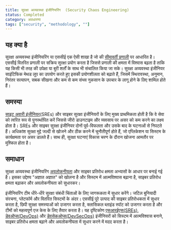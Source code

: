 ```yaml
---
title: सुरक्षा अव्यवस्था इंजीनियरिंग  (Security Chaos Engineering)
status: Completed
category: अवधारणा
tags: ["security", "methodology", ""]
---
```


## यह क्या है


सुरक्षा अव्यवस्था इंजीनियरिंग या एससीई एक ऐसी शाखा है जो की [सीमावर्ती प्रणाली](/chaos-engineering/) पर आधारित है।
एससीई वितरित प्रणाली पर सक्रिय सुरक्षा प्रयोग करता है जिससे प्रणाली की क्षमता में विश्वास बढ़ता है ताकि यह
किसी भी तरह की उपेक्षा या बुरी शर्तों के साथ भी संचालित किया जा सके। सुरक्षा अव्यवस्था इंजीनियर साइंटिफिक मेथड लूप का उपयोग करते 
हुए इसकी प्रयोगशीलता को बढ़ाते हैं, जिसमें स्थिरावस्था, अनुमान, निरंतर सत्यापन,
सबक सीखना और कम से कम संभव नुकसान के उपचार के लागू होने के लिए शामिल होते हैं।


## समस्या


[साइट अवारी इंजीनियर](/site-reliability-engineering/)(SREs) और साइबर सुरक्षा इंजीनियरों के लिए मुख्य प्राथमिकता होती है कि वे सेवा
को त्वरित रूप से पुनर्स्थापित करें जिससे जीरो डाउनटाइम और व्यवसाय पर असर को कम करने का लक्ष्य होता है।
SREs और साइबर सुरक्षा इंजीनियर दोनों पूर्व-विफलता और उसके बाद के घटनाओं से निपटते हैं।
अधिकांश सुरक्षा मुद्दे जल्दी से खोजने और ठीक करने में चुनौतीपूर्ण होते हैं, जो एप्लिकेशन या सिस्टम के कार्यक्षमता पर असर डालते हैं।
साथ ही, सुरक्षा घटनाएं विकास चरण के दौरान खोजना आमतौर पर मुश्किल होता है।


## समाधान

सुरक्षा अव्यवस्था इंजीनियरिंग [अवलोकनीयता](/observability/) और साइबर प्रतिरोध क्षमता अभ्यासों के आधार पर बनाई गई है।
इसका उद्देश्य "अज्ञात अज्ञात" को खोलना है और सिस्टम में आत्मविश्वास बढ़ाना है,
साइबर प्रतिरोध क्षमता बढ़ाकर और अवलोकनीयता को सुधारकर।

इंजीनियरिंग टीम धीरे-धीरे सुरक्षा संबंधी चिंताओं के लिए जागरूकता में सुधार करेंगे।
जटिल बुनियादी संरचना, प्लेटफॉर्म और वितरित सिस्टमों के अंदर।
एससीई पूरे उत्पाद की साइबर प्रतिरोधकता में सुधार करता है, छिपी सुरक्षा समस्याओं को उजागर करता है,
क्लासिकल ब्लाइंड स्पॉट को उजागर करता है और टीमों को महत्वपूर्ण एज केस के लिए तैयार करता है। 
यह दृष्टिकोण [एसआरईएस(SREs)](/site-reliability-engineering/), [डेवऑप्स(DevOps)](/devops/) और [डेवसेकओप्स(DevSecOps)](/devsecops/) इंजीनियरों को सिस्टम में आत्मविश्वास बनाने,
साइबर प्रतिरोध क्षमता बढ़ाने और अवलोकनीयता में सुधार करने में मदद करता है।